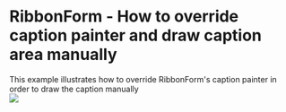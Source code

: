# RibbonForm - How to override caption painter and draw caption area manually


This example illustrates how to override RibbonForm's caption painter in order to draw the caption manually<br /><img src="https://raw.githubusercontent.com/DevExpress-Examples/ribbonform-how-to-override-caption-painter-and-draw-caption-area-manually-t303401/14.2.3+/media/7ddffc72-78d4-11e5-80bf-00155d62480c.png">

<br/>



